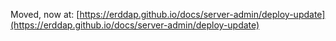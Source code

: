 Moved, now at:
[https://erddap.github.io/docs/server-admin/deploy-update](https://erddap.github.io/docs/server-admin/deploy-update)